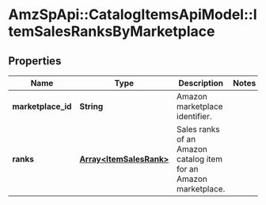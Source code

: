 # AmzSpApi::CatalogItemsApiModel::ItemSalesRanksByMarketplace

## Properties
Name | Type | Description | Notes
------------ | ------------- | ------------- | -------------
**marketplace_id** | **String** | Amazon marketplace identifier. | 
**ranks** | [**Array&lt;ItemSalesRank&gt;**](ItemSalesRank.md) | Sales ranks of an Amazon catalog item for an Amazon marketplace. | 

